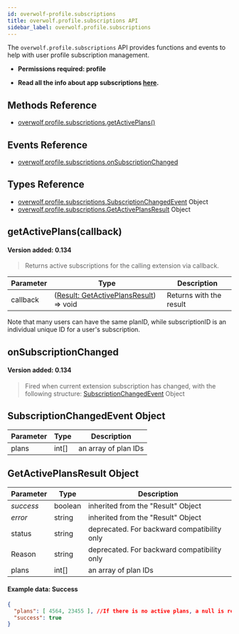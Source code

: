 ```yaml
---
id: overwolf-profile.subscriptions
title: overwolf.profile.subscriptions API
sidebar_label: overwolf.profile.subscriptions
---
```


The `overwolf.profile.subscriptions` API provides functions and events to help with user profile subscription management.

* **Permissions required: profile**

* **Read all the info about app subscriptions [here](../start/subscriptions-overview).**

## Methods Reference

* [overwolf.profile.subscriptions.getActivePlans()](#getactiveplanscallback)

## Events Reference

* [overwolf.profile.subscriptions.onSubscriptionChanged](#onsubscriptionchanged)

## Types Reference

* [overwolf.profile.subscriptions.SubscriptionChangedEvent](#subscriptionchangedevent) Object
* [overwolf.profile.subscriptions.GetActivePlansResult](#getactiveplansresult-object) Object


## getActivePlans(callback)
#### Version added: 0.134

> Returns active subscriptions for the calling extension via callback.

Parameter | Type                                                                   | Description                          |
----------| -----------------------------------------------------------------------| ------------------------------------ |
callback  | ([Result: GetActivePlansResult](#getactiveplansresult-object)) => void | Returns with the result              |   

Note that many users can have the same planID,  while subscriptionID is an individual unique ID for a user's subscription.


## onSubscriptionChanged
#### Version added: 0.134

> Fired when current extension subscription has changed, with the following structure: [SubscriptionChangedEvent](#subscriptionchangedevent-object) Object

## SubscriptionChangedEvent Object

Parameter   | Type                              | Description           |
------------| ----------------------------------|---------------------- |
plans       |  int[]                            | an array of plan IDs  | 


## GetActivePlansResult Object

Parameter          | Type     | Description                                 |
-------------------| ---------| ------------------------------------------- |
*success*          | boolean  | inherited from the "Result" Object          |
*error*            | string   | inherited from the "Result" Object          |
status             | string   | deprecated. For backward compatibility only |
Reason             | string   | deprecated. For backward compatibility only |   
plans              | int[]    | an array of plan IDs                        |   

#### Example data: Success

```json
{
  "plans": [ 4564, 23455 ], //If there is no active plans, a null is returned.
  "success": true
}
```